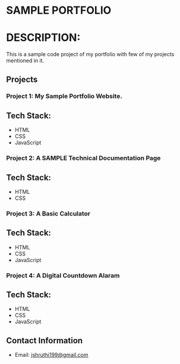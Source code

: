 # SAMPLE PORTFOLIO 
# DESCRIPTION:
This is a sample code project of my portfolio with few of my projects mentioned in it.
## Projects
### Project 1: My Sample Portfolio Website.
## Tech Stack: 
- HTML
- CSS
- JavaScript

### Project 2: A SAMPLE Technical Documentation Page 
## Tech Stack: 
- HTML
- CSS

### Project 3: A Basic Calculator
## Tech Stack: 
- HTML
- CSS
- JavaScript

### Project 4: A Digital Countdown Alaram
## Tech Stack: 
- HTML
- CSS
- JavaScript

## Contact Information
- Email: jshruthi199@gmail.com



